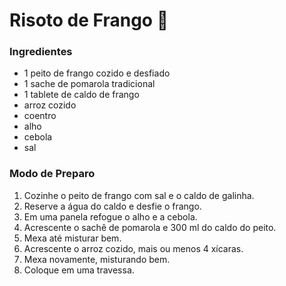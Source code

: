 # Risoto de Frango :chicken:

### Ingredientes

- 1 peito de frango cozido e desfiado
- 1 sache de pomarola tradicional
- 1 tablete de caldo de frango
- arroz cozido
- coentro
- alho
- cebola
- sal



### Modo de Preparo

1. Cozinhe o peito de frango com sal e o caldo de galinha.
2. Reserve a água do caldo e desfie o frango.
3. Em uma panela refogue o alho e a cebola.
4. Acrescente o sachê de pomarola e 300 ml do caldo do peito.
5. Mexa até misturar bem.
6. Acrescente o arroz cozido, mais ou menos 4 xícaras.
7. Mexa novamente, misturando bem.
8. Coloque em uma travessa.